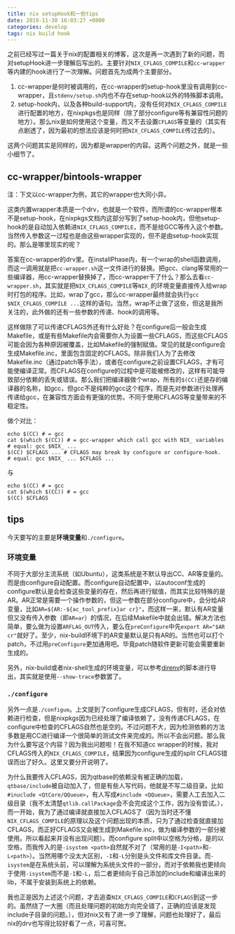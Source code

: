```yaml
---
title: nix setupHook和一些tips
date: 2019-11-30 16:03:27 +0800
categories: develop
tags: nix build hook
---
```


之前已经写过一篇关于nix的配置相关的博客，这次是再一次遇到了新的问题，而对setupHook进一步理解后写出的。主要针对`NIX_CFLAGS_COMPILE`和`cc-wrapper`等内建的hook进行了一次理解。问题首先为成两个主要部分。
1. cc-wrapper是何时被调用的，在cc-wrapper的setup-hook里没有调用到cc-wrapper，且`stdenv/setup.sh`内也不存在setup-hook以外的特殊脚本调用。
2. setup-hook内，以及各种build-support内，没有任何对`NIX_CFLAGS_COMPILE`进行配置的地方，在nixpkgs也是同样（除了部分configure等有兼容性问题的地方）。那么nix是如何使用这个变量，而又不去设置`CFLAGS`等变量的（其实有点剧透了，因为最初的想法应该是何时把`NIX_CFLAGS_COMPILE`传过去的）。

这两个问题其实是同样的，因为都是wrapper的内容。这两个问题之外，就是一些小细节了。

<!-- more -->

## cc-wrapper/bintools-wrapper

注：下文以cc-wrapper为例，其它的wrapper也大同小异。

这类内置wrapper本质是一个drv，也就是一个软件，而所谓的cc-wrapper根本不是setup-hook，在nixpkgs文档内这部分写到了setup-hook内，但他setup-hook的是自动加入依赖进`NIX_CFLAGS_COMPILE`，而不是给GCC等传入这个参数。当然传入参数这一过程也是由这些wrapper实现的，但不是由setup-hook实现的。那么是哪里现实的呢？

答案在cc-wrapper的drv里。在installPhase内，有一个wrap的shell函数调用，而这一调用就是把`cc-wrapper.sh`这一文件进行的替换。把gcc、clang等常用的一些编译器，用cc-wrapper替换掉了，而cc-wrapper干了什么？那么去看`cc-wrapper.sh`，其实就是把`NIX_CFLAGS_COMPILE`等`NIX_`的环境变量直接传入给wrap时打包的程序。比如，wrap了gcc，那么cc-wrapper最终就会执行`gcc $NIX_CFLAGS_COMPILE ...`这样的语句。当然，wrap不止做了这些，但这是我所关注的，此外做的还有一些参数的传递、hook的调用等。 

这样做除了可以传递CFLAGS外还有什么好处？在configure后一般会生成Makefile，或是有些Makefile内会需要你人为设置一些CFLAGS，而这些CFLAGS可能会因为各种原因被覆盖，比如Makefile的强制赋值。常见的就是configure会生成Makefile.inc，里面包含固定的CFLAGS。除非我们人为了去修改Makefile.inc（通过patch等手法），或者在configure之前设置CFLAGS，才有可能使编译正常。而CFLAGS在configure的过程中是可能被修改的，这样有可能导致部分依赖的丢失或错误。那么我们把编译器做个wrap，所有的`$(CC)`还是存的编译器的名称，如gcc，但gcc不是纯粹的gcc这个程序，而是先对参数进行处理再传递给gcc，在兼容性方面会有更强的优势。不同于使用CFLAGS等变量带来的不稳定性。

做个对比：
```shell
echo $(CC) # = gcc
cat $(which $(CC)) # = gcc-wrapper which call gcc with NIX_ variables
# equal: gcc $NIX_ ...
$(CC) $CFLAGS ... # CFLAGS may break by configure or configure-hook.
# equal: gcc $NIX_ ... $CFLAGS ...
```
与
```shell
echo $(CC) # = gcc
cat $(which $(CC)) # = gcc
$(CC) $CFLAGS
```

## tips

今天要写的主要是**环境变量**和`./configure`。

### 环境变量
不同于大部分主流系统（如Ubuntu），这类系统是不默认导出CC、AR等变量的。而是由configure自动配置。而configure自动配置中，以autoconf生成的configure默认是会检查这些变量的存在，然后再进行赋值，而其实比较特殊的是AR。AR正常是需要一个操作参数的，但这一参数在部分configure中，会分给AR变量，比如`AR=${AR:-${ac_tool_prefix}ar cr}"`，而这样一来，默认有AR变量但又没有传入参数（即`AR=ar`）的情况，在后续Makefile中就会出错。解决方法也简单，要么做为设置`ARFLAG_OUT`传入，要么在`preConfigure`中先`export AR="$AR cr"`就好了。至少，nix-build环境下的AR变量默认是只有AR的。当然也可以打个patch，不过用`preConfigure`更加通用吧。毕竟patch随软件更新可能会需要重新生成的。

另外，nix-build或者nix-shell生成的环境变量，可以参考[direnv](https://github.com/direnv/direnv/blob/master/stdlib.sh#L734)的脚本进行导出，其实就是使用`--show-trace`参数罢了。

### `./configure`

另外一点是`./configue`。上文提到了configure生成CFLAGS，但有时，还会对依赖进行检查，但是nixpkgs因为已经处理了编译依赖了，没有传递CFLAGS，在configure中检查的CFLAGS自然也是空的。不过问题不大，因为检测依赖的方法多数是用CC进行编译一个很简单的测试文件来完成的。所以不会出问题。那么我为什么要写这个内容？因为我出问题啦！在我不知道cc wrapper的时候，我对CFLAGS传入的`NIX_CFLAGS_COMPILE`，结果因为configure生成的split CFLAGS错误而出了好久。这里又要分开说明了。

为什么我要传入CFLAGS，因为qtbase的依赖没有被正确的加载，`qtbase/include`被自动加入了，但是有些人写代码，他就是不写二级目录。比如`#inuclude <QtCore/QQueue>`，有人写成`#include <QQueue>`，需要人工去加入二级目录（我不太清楚`qtlib.callPackage`会不会完成这个工作，因为没有尝试。），而一开始，我为了通过编译就直接加入CFLAGS了（因为当时还不懂`NIX_CFLAGS_COMPILE`的原理以及这个问题出现的本质，只为了通过检查就直接加CFLAGS，而正好CFLAGS又会被生成到Makefile.inc，做为编译参数的一部分被使用。所以看起来并没有出现问题）。而configure split中以空格为分格，是的以空格，而我传入的是`-isystem <path>`自然就不对了（常用的是`-I<path>`和`-L<path>`）。当然用哪个没太大区别，`-I`和`-L`分别是头文件和库文件目录。而`-isystem`是在系统头前，可以理解为系统头文件的一部分，而对于依赖我也更倾向于使用`-isystem`而不是`-I`和`-L`，后二者更倾向于自己添加的include和编译出来的lib，不属于安装到系统上的依赖。

我也正是因为上述这个问题，才去追查`NIX_CFLAGS_COMPILE`和`CFLAGS`到这一步的。虽然绕了一大圈（而且处理问题的初始方向完全错了，正确的应该是发现include子目录的问题。），但对nix又有了进一步了理解，问题也处理好了，最后nix的drv也写得比较好看了一点，可喜可贺。

